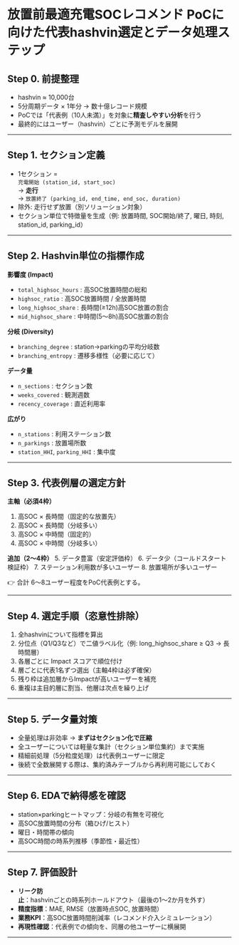 # 放置前最適充電SOCレコメンド PoCに向けた代表hashvin選定とデータ処理ステップ

## Step 0. 前提整理
- hashvin ≈ 10,000台
- 5分周期データ × 1年分 → 数十億レコード規模
- PoCでは「代表例（10人未満）」を対象に**精査しやすい分析**を行う
- 最終的にはユーザー（hashvin）ごとに予測モデルを展開

---

## Step 1. セクション定義
- 1セクション =  
  `充電開始 (station_id, start_soc)`  
  → **走行**  
  → `放置終了 (parking_id, end_time, end_soc, duration)`
- 除外: 走行せず放置（別ソリューション対象）
- セクション単位で特徴量を生成（例: 放置時間, SOC開始/終了, 曜日, 時刻, station_id, parking_id）

---

## Step 2. Hashvin単位の指標作成
**影響度 (Impact)**
- `total_highsoc_hours` : 高SOC放置時間の総和
- `highsoc_ratio` : 高SOC放置時間 / 全放置時間
- `long_highsoc_share` : 長時間(≥12h)高SOC放置の割合
- `mid_highsoc_share` : 中時間(5〜8h)高SOC放置の割合

**分岐 (Diversity)**
- `branching_degree` : station→parkingの平均分岐数
- `branching_entropy` : 遷移多様性（必要に応じて）

**データ量**
- `n_sections` : セクション数
- `weeks_covered` : 観測週数
- `recency_coverage` : 直近利用率

**広がり**
- `n_stations` : 利用ステーション数
- `n_parkings` : 放置場所数
- `station_HHI`, `parking_HHI` : 集中度

---

## Step 3. 代表例層の選定方針
**主軸（必須4枠）**
1. 高SOC × 長時間（固定的な放置先）
2. 高SOC × 長時間（分岐多い）
3. 高SOC × 中時間（固定的）
4. 高SOC × 中時間（分岐多い）

**追加（2〜4枠）**
5. データ豊富（安定評価枠）
6. データ少（コールドスタート検証枠）
7. ステーション利用数が多いユーザー
8. 放置場所が多いユーザー

👉 合計 6〜8ユーザー程度をPoC代表例とする。

---

## Step 4. 選定手順（恣意性排除）
1. 全hashvinについて指標を算出
2. 分位点（Q1/Q3など）で二値ラベル化（例: long_highsoc_share ≥ Q3 → 長時間層）
3. 各層ごとに Impact スコアで順位付け
4. 層ごとに代表1名ずつ選出（主軸4枠は必ず確保）
5. 残り枠は追加層からImpactが高いユーザーを補充
6. 重複は主目的層に割当、他層は次点を繰り上げ

---

## Step 5. データ量対策
- 全量処理は非効率 → **まずはセクション化で圧縮**
- 全ユーザーについては軽量な集計（セクション単位集約）まで実施
- 精細前処理（5分粒度処理）は代表例ユーザーに限定
- 後続で全数展開する際は、集約済みテーブルから再利用可能にしておく

---

## Step 6. EDAで納得感を確認
- station×parkingヒートマップ：分岐の有無を可視化
- 高SOC放置時間の分布（箱ひげ/ヒスト）
- 曜日・時間帯の傾向
- 高SOC時間の時系列推移（季節性・最近性）

---

## Step 7. 評価設計
- **リーク防止**：hashvinごとの時系列ホールドアウト（最後の1〜2か月を外す）
- **精度指標**：MAE, RMSE（放置時点SOC, 放置時間）
- **業務KPI**：高SOC放置時間削減率（レコメンド介入シミュレーション）
- **再現性確認**：代表例での傾向を、同層の他ユーザーに横展開

---

